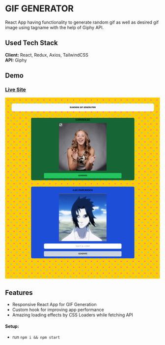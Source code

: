 # GIF GENERATOR

React App having functionality to generate random gif as well as desired gif image using tagname with the help of Giphy API.


## Used Tech Stack
**Client:** React, Redux, Axios, TailwindCSS <br/>
**API:** Giphy



## Demo
### [Live Site](https://gif-generator-orcin.vercel.app/)

![gif-generator](https://github.com/himanshudhillon09/React-Projects/blob/main/gif-generator/screenshots/ss1.png)


## Features

  - Responsive React App for GIF Generation
  - Custom hook for improving app performance
  - Amazing loading effects by CSS Loaders while fetching API

#### Setup:
- run ```npm i && npm start```
